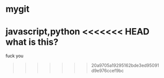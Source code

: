 mygit
=====

javascript,python
<<<<<<< HEAD
what is this?
=======


fuck you
>>>>>>> 20a9705a19295162bde3ed95091d9e976ccef9bc
